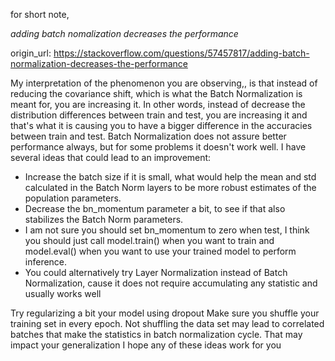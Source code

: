 
for short note,

<Bold><I> adding batch nomalization decreases the performance </I></Bold>

origin_url: https://stackoverflow.com/questions/57457817/adding-batch-normalization-decreases-the-performance


My interpretation of the phenomenon you are observing,, is that instead of reducing the covariance shift, which is what the Batch Normalization is meant for, you are increasing it. In other words, instead of decrease the distribution differences between train and test, you are increasing it and that's what it is causing you to have a bigger difference in the accuracies between train and test. Batch Normalization does not assure better performance always, but for some problems it doesn't work well. I have several ideas that could lead to an improvement:

+ Increase the batch size if it is small, what would help the mean and std calculated in the Batch Norm layers to be more robust estimates of the population parameters.
+ Decrease the bn_momentum parameter a bit, to see if that also stabilizes the Batch Norm parameters.
+ I am not sure you should set bn_momentum to zero when test, I think you should just call model.train() when you want to train and model.eval() when you want to use your trained model to perform inference.
+ You could alternatively try Layer Normalization instead of Batch Normalization, cause it does not require accumulating any statistic and usually works well

Try regularizing a bit your model using dropout
Make sure you shuffle your training set in every epoch. Not shuffling the data set may lead to correlated batches that make the statistics in batch normalization cycle. That may impact your generalization I hope any of these ideas work for you
